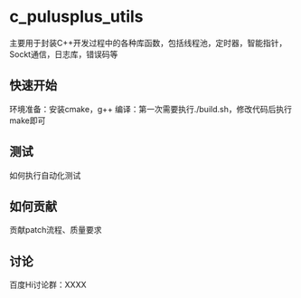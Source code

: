 # c_pulusplus_utils
主要用于封装C++开发过程中的各种库函数，包括线程池，定时器，智能指针，Sockt通信，日志库，错误码等

## 快速开始
环境准备：安装cmake，g++
编译：第一次需要执行./build.sh，修改代码后执行make即可

## 测试
如何执行自动化测试

## 如何贡献
贡献patch流程、质量要求

## 讨论
百度Hi讨论群：XXXX
